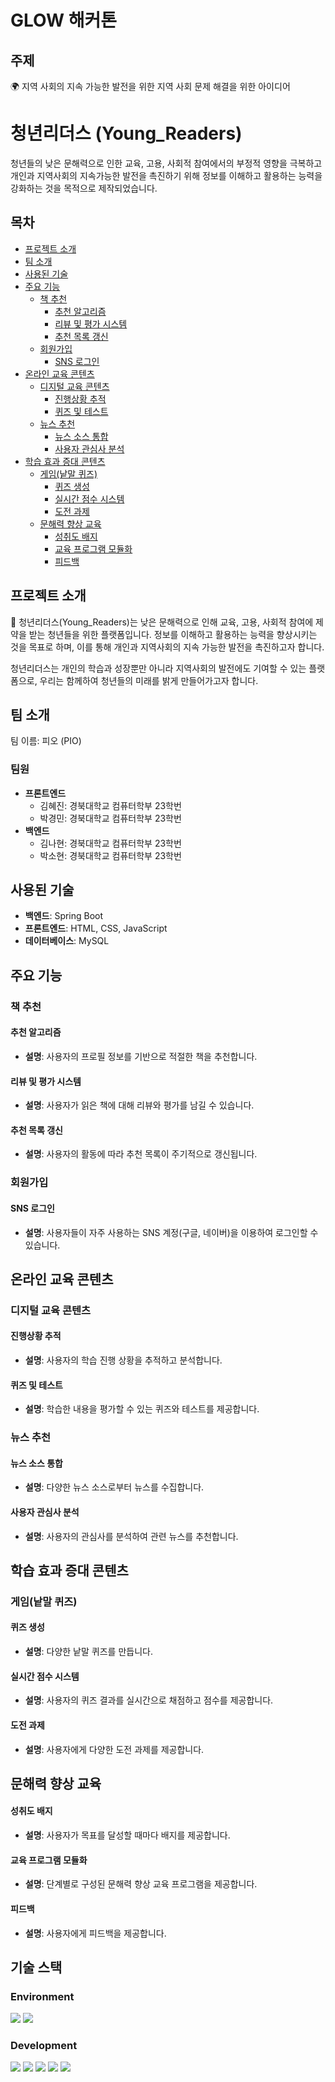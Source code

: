 # GLOW 해커톤

## 주제
🌍 지역 사회의 지속 가능한 발전을 위한 지역 사회 문제 해결을 위한 아이디어

# 청년리더스 (Young_Readers)

청년들의 낮은 문해력으로 인한 교육, 고용, 사회적 참여에서의 부정적 영향을 극복하고 개인과 지역사회의 지속가능한 발전을 촉진하기 위해 정보를 이해하고 활용하는 능력을 강화하는 것을 목적으로 제작되었습니다.

## 목차
- [프로젝트 소개](#프로젝트-소개)
- [팀 소개](#팀-소개)
- [사용된 기술](#사용된-기술)
- [주요 기능](#주요-기능)
  - [책 추천](#책-추천)
    - [추천 알고리즘](#추천-알고리즘)
    - [리뷰 및 평가 시스템](#리뷰-및-평가-시스템)
    - [추천 목록 갱신](#추천-목록-갱신)
  - [회원가입](#회원가입)
    - [SNS 로그인](#sns-로그인)
- [온라인 교육 콘텐츠](#온라인-교육-콘텐츠)
  - [디지털 교육 콘텐츠](#디지털-교육-콘텐츠)
    - [진행상황 추적](#진행상황-추적)
    - [퀴즈 및 테스트](#퀴즈-및-테스트)
  - [뉴스 추천](#뉴스-추천)
    - [뉴스 소스 통합](#뉴스-소스-통합)
    - [사용자 관심사 분석](#사용자-관심사-분석)
- [학습 효과 증대 콘텐츠](#학습-효과-증대-콘텐츠)
  - [게임(낱말 퀴즈)](#게임낱말-퀴즈)
    - [퀴즈 생성](#퀴즈-생성)
    - [실시간 점수 시스템](#실시간-점수-시스템)
    - [도전 과제](#도전-과제)
  - [문해력 향상 교육](#문해력-향상-교육)
    - [성취도 배지](#성취도-배지)
    - [교육 프로그램 모듈화](#교육-프로그램-모듈화)
    - [피드백](#피드백)

## 프로젝트 소개
📘 청년리더스(Young_Readers)는 낮은 문해력으로 인해 교육, 고용, 사회적 참여에 제약을 받는 청년들을 위한 플랫폼입니다. 정보를 이해하고 활용하는 능력을 향상시키는 것을 목표로 하며, 이를 통해 개인과 지역사회의 지속 가능한 발전을 촉진하고자 합니다.

청년리더스는 개인의 학습과 성장뿐만 아니라 지역사회의 발전에도 기여할 수 있는 플랫폼으로, 우리는 함께하여 청년들의 미래를 밝게 만들어가고자 합니다.

## 팀 소개

팀 이름: 피오 (PIO)

### 팀원
- **프론트엔드**
  - 김혜진: 경북대학교 컴퓨터학부 23학번
  - 박경민: 경북대학교 컴퓨터학부 23학번
- **백엔드**
  - 김나현: 경북대학교 컴퓨터학부 23학번
  - 박소현: 경북대학교 컴퓨터학부 23학번

## 사용된 기술

- **백엔드**: Spring Boot
- **프론트엔드**: HTML, CSS, JavaScript
- **데이터베이스**: MySQL

## 주요 기능

### 책 추천

#### 추천 알고리즘
- **설명**: 사용자의 프로필 정보를 기반으로 적절한 책을 추천합니다.

#### 리뷰 및 평가 시스템
- **설명**: 사용자가 읽은 책에 대해 리뷰와 평가를 남길 수 있습니다.

#### 추천 목록 갱신
- **설명**: 사용자의 활동에 따라 추천 목록이 주기적으로 갱신됩니다.

### 회원가입

#### SNS 로그인
- **설명**: 사용자들이 자주 사용하는 SNS 계정(구글, 네이버)을 이용하여 로그인할 수 있습니다.

## 온라인 교육 콘텐츠

### 디지털 교육 콘텐츠

#### 진행상황 추적
- **설명**: 사용자의 학습 진행 상황을 추적하고 분석합니다.

#### 퀴즈 및 테스트
- **설명**: 학습한 내용을 평가할 수 있는 퀴즈와 테스트를 제공합니다.

### 뉴스 추천

#### 뉴스 소스 통합
- **설명**: 다양한 뉴스 소스로부터 뉴스를 수집합니다.

#### 사용자 관심사 분석
- **설명**: 사용자의 관심사를 분석하여 관련 뉴스를 추천합니다.

## 학습 효과 증대 콘텐츠

### 게임(낱말 퀴즈)

#### 퀴즈 생성
- **설명**: 다양한 낱말 퀴즈를 만듭니다.

#### 실시간 점수 시스템
- **설명**: 사용자의 퀴즈 결과를 실시간으로 채점하고 점수를 제공합니다.

#### 도전 과제
- **설명**: 사용자에게 다양한 도전 과제를 제공합니다.

## 문해력 향상 교육

#### 성취도 배지
- **설명**: 사용자가 목표를 달성할 때마다 배지를 제공합니다.

#### 교육 프로그램 모듈화
- **설명**: 단계별로 구성된 문해력 향상 교육 프로그램을 제공합니다.

#### 피드백
- **설명**: 사용자에게 피드백을 제공합니다.

## 기술 스택

### Environment
<img src="https://img.shields.io/badge/git-F05032?style=for-the-badge&logo=git&logoColor=white">
<img src="https://img.shields.io/badge/github-181717?style=for-the-badge&logo=github&logoColor=white">


### Development
<img src="https://img.shields.io/badge/html5-E34F26?style=for-the-badge&logo=html5&logoColor=white">
<img src="https://img.shields.io/badge/css-1572B6?style=for-the-badge&logo=css3&logoColor=white">
<img src="https://img.shields.io/badge/javascript-F7DF1E?style=for-the-badge&logo=javascript&logoColor=black">
<img src="https://img.shields.io/badge/springboot-6DB33F?style=for-the-badge&logo=springboot&logoColor=white">
<img src="https://img.shields.io/badge/mysql-4479A1?style=for-the-badge&logo=mysql&logoColor=white">

